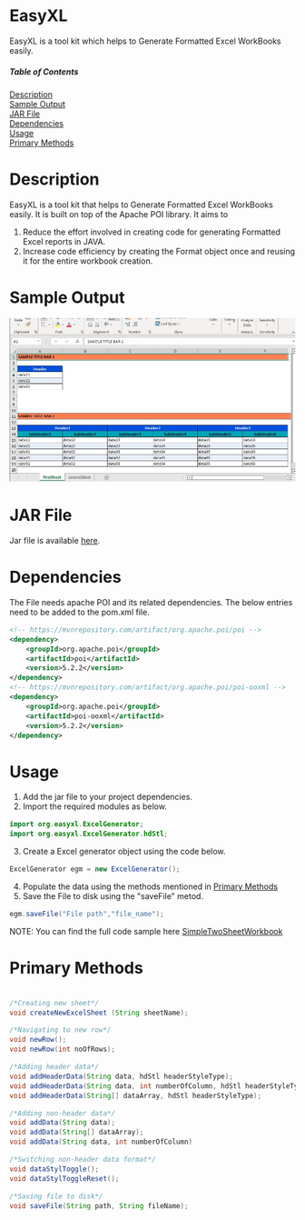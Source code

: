 # EasyXL
EasyXL is a tool kit which helps to Generate Formatted Excel WorkBooks easily.



##### Table of Contents  

[Description](#description)  
[Sample Output](#sample-output)  
[JAR File](#jar-file)  
[Dependencies](#dependencies)  
[Usage](#usage)  
[Primary Methods](#primary-methods)  


# Description
EasyXL is a tool kit that helps to Generate Formatted Excel WorkBooks easily.
It is built on top of the Apache POI library.
It aims to 
1) Reduce the effort involved in creating code for generating Formatted Excel reports in JAVA. 
2) Increase code efficiency by creating the Format object once and reusing it for the entire workbook creation.

# Sample Output
![Sample_excel_file.JPG](https://github.com/SantoshVaramballi/EasyXL/blob/main/Sample%20outputs/Sample_excel_file.JPG)

# JAR File
Jar file is available [here](https://github.com/SantoshVaramballi/EasyXL/tree/main/EasyXL_Jars).

# Dependencies 
The File needs apache POI and its related dependencies.
The below entries need to be added to the pom.xml file.

```xml
<!-- https://mvnrepository.com/artifact/org.apache.poi/poi -->
<dependency>
    <groupId>org.apache.poi</groupId>
    <artifactId>poi</artifactId>
    <version>5.2.2</version>
</dependency>
<!-- https://mvnrepository.com/artifact/org.apache.poi/poi-ooxml -->
<dependency>
    <groupId>org.apache.poi</groupId>
    <artifactId>poi-ooxml</artifactId>
    <version>5.2.2</version>
</dependency>
```

# Usage
1) Add the jar file to your project dependencies. 
2) Import the required modules as below. 
```java
import org.easyxl.ExcelGenerator;
import org.easyxl.ExcelGenerator.hdStl;
```

3) Create a Excel generator object using the code below.
```java
ExcelGenerator egm = new ExcelGenerator();
```
4) Populate the data using the methods mentioned in [Primary Methods](#primary-methods) 
5) Save the File to disk using the "saveFile" metod.
```java
egm.saveFile("File path","file_name");
```

NOTE: You can find the full code sample here [SimpleTwoSheetWorkbook](https://github.com/SantoshVaramballi/EasyXL/blob/main/src/main/java/org/easyxl/sample/SimpleTwoSheetWorkbook.java)


# Primary Methods
```java

/*Creating new sheet*/
void createNewExcelSheet (String sheetName);
```

```java
/*Navigating to new row*/
void newRow();
void newRow(int noOfRows);
```
```java
/*Adding header data*/
void addHeaderData(String data, hdStl headerStyleType);
void addHeaderData(String data, int numberOfColumn, hdStl headerStyleType);
void addHeaderData(String[] dataArray, hdStl headerStyleType);
```
```java
/*Adding non-header data*/
void addData(String data);
void addData(String[] dataArray);
void addData(String data, int numberOfColumn) 
```
```java
/*Switching non-header data format*/
void dataStylToggle();
void dataStylToggleReset();
```
```java
/*Saving file to disk*/
void saveFile(String path, String fileName);

```













